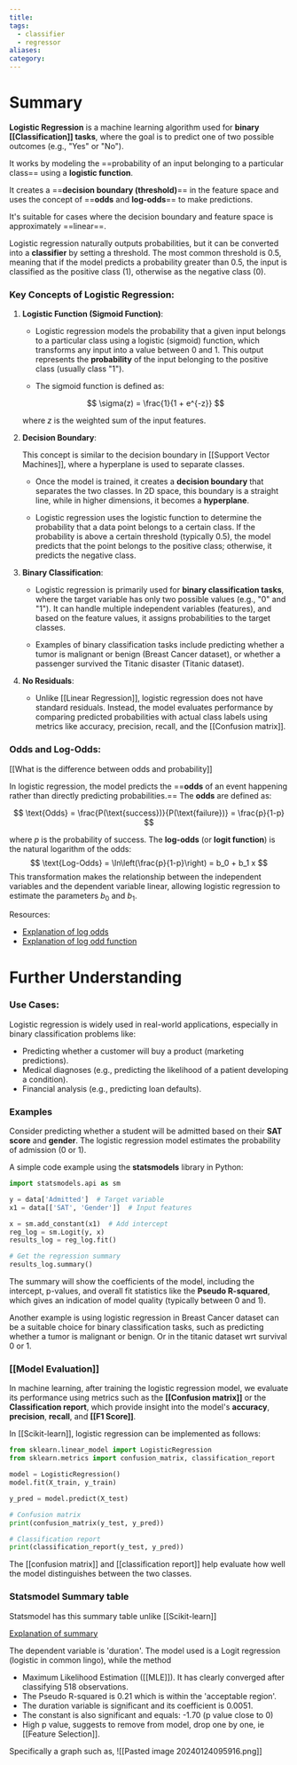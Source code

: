 ```yaml
---
title: 
tags:
  - classifier
  - regressor
aliases: 
category:
---
```

# Summary

**Logistic Regression** is a machine learning algorithm used for **binary [[Classification]] tasks**, where the goal is to predict one of two possible outcomes (e.g., "Yes" or "No").  

It works by modeling the ==probability of an input belonging to a particular class== using a **logistic function**.  

It creates a ==**decision boundary (threshold)**== in the feature space and uses the concept of ==**odds** and **log-odds**== to make predictions.

It's suitable for cases where the decision boundary and feature space is approximately ==linear==.

Logistic regression naturally outputs probabilities, but it can be converted into a **classifier** by setting a threshold. The most common threshold is 0.5, meaning that if the model predicts a probability greater than 0.5, the input is classified as the positive class (1), otherwise as the negative class (0).

### Key Concepts of Logistic Regression:

1. **Logistic Function (Sigmoid Function)**:

   - Logistic regression models the probability that a given input belongs to a particular class using a logistic (sigmoid) function, which transforms any input into a value between 0 and 1. This output represents the **probability** of the input belonging to the positive class (usually class "1").

   - The sigmoid function is defined as:

   $$ \sigma(z) = \frac{1}{1 + e^{-z}} $$

   where $z$ is the weighted sum of the input features.

2. **Decision Boundary**:

   This concept is similar to the decision boundary in [[Support Vector Machines]], where a hyperplane is used to separate classes.
   
   - Once the model is trained, it creates a **decision boundary** that separates the two classes. In 2D space, this boundary is a straight line, while in higher dimensions, it becomes a **hyperplane**.

   - Logistic regression uses the logistic function to determine the probability that a data point belongs to a certain class. If the probability is above a certain threshold (typically 0.5), the model predicts that the point belongs to the positive class; otherwise, it predicts the negative class.

3. **Binary Classification**:

   - Logistic regression is primarily used for **binary classification tasks**, where the target variable has only two possible values (e.g., "0" and "1"). It can handle multiple independent variables (features), and based on the feature values, it assigns probabilities to the target classes.

   - Examples of binary classification tasks include predicting whether a tumor is malignant or benign (Breast Cancer dataset), or whether a passenger survived the Titanic disaster (Titanic dataset).

5. **No Residuals**:

   - Unlike [[Linear Regression]], logistic regression does not have standard residuals. Instead, the model evaluates performance by comparing predicted probabilities with actual class labels using metrics like accuracy, precision, recall, and the [[Confusion matrix]].

### Odds and Log-Odds:

[[What is the difference between odds and probability]]

In logistic regression, the model predicts the ==**odds** of an event happening rather than directly predicting probabilities.== The **odds** are defined as:

$$ \text{Odds} = \frac{P(\text{success})}{P(\text{failure})} = \frac{p}{1-p} $$

  where $p$ is the probability of success. The **log-odds** (or **logit function**) is the natural logarithm of the odds:
  $$ \text{Log-Odds} = \ln\left(\frac{p}{1-p}\right) = b_0 + b_1 x $$
  This transformation makes the relationship between the independent variables and the dependent variable linear, allowing logistic regression to estimate the parameters $b_0$ and $b_1$.

Resources:
- [Explanation of log odds](https://www.youtube.com/watch?v=ARfXDSkQf1Y)
- [Explanation of log odd function](https://www.youtube.com/watch?v=fJ53tIDbvTM)

# Further Understanding
### Use Cases:

Logistic regression is widely used in real-world applications, especially in binary classification problems like:
  - Predicting whether a customer will buy a product (marketing predictions).
  - Medical diagnoses (e.g., predicting the likelihood of a patient developing a condition).
  - Financial analysis (e.g., predicting loan defaults).
### Examples

Consider predicting whether a student will be admitted based on their **SAT score** and **gender**. The logistic regression model estimates the probability of admission (0 or 1).

A simple code example using the **statsmodels** library in Python:

```python
import statsmodels.api as sm

y = data['Admitted']  # Target variable
x1 = data[['SAT', 'Gender']]  # Input features

x = sm.add_constant(x1)  # Add intercept
reg_log = sm.Logit(y, x)
results_log = reg_log.fit()

# Get the regression summary
results_log.summary()
```

The summary will show the coefficients of the model, including the intercept, p-values, and overall fit statistics like the **Pseudo R-squared**, which gives an indication of model quality (typically between 0 and 1).

Another example is using logistic regression in Breast Cancer dataset can be a suitable choice for binary classification tasks, such as predicting whether a tumor is malignant or benign. Or in the titanic dataset wrt survival 0 or 1.
### [[Model Evaluation]]

In machine learning, after training the logistic regression model, we evaluate its performance using metrics such as the **[[Confusion matrix]]** or the **Classification report**, which provide insight into the model's **accuracy**, **precision**, **recall**, and **[[F1 Score]]**.

In [[Scikit-learn]], logistic regression can be implemented as follows:

```python
from sklearn.linear_model import LogisticRegression
from sklearn.metrics import confusion_matrix, classification_report

model = LogisticRegression()
model.fit(X_train, y_train)

y_pred = model.predict(X_test)

# Confusion matrix
print(confusion_matrix(y_test, y_pred))

# Classification report
print(classification_report(y_test, y_pred))
```

The [[confusion matrix]] and [[classification report]] help evaluate how well the model distinguishes between the two classes.

### Statsmodel Summary table

Statsmodel has this summary table unlike [[Scikit-learn]]

[Explanation of summary](https://youtu.be/JwUj5M8QY4U?t=658)

The dependent variable is 'duration'. The model used is a Logit regression (logistic in common lingo), while the method 
- Maximum Likelihood Estimation ([[MLE]]). It has clearly converged after classifying 518 observations.
- The Pseudo R-squared is 0.21 which is within the 'acceptable region'.
- The duration variable is significant and its coefficient is 0.0051.
- The constant is also significant and equals: -1.70 (p value close to 0)
- High p value, suggests to remove from model, drop one by one, ie [[Feature Selection]].

Specifically a graph such as,
![[Pasted image 20240124095916.png]]

